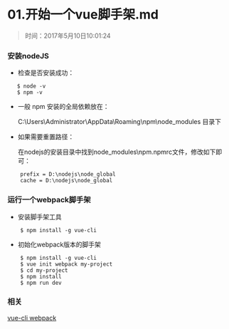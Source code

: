 # 01.开始一个vue脚手架.md

>时间：2017年5月10日10:01:24

### 安装nodeJS

- 检查是否安装成功：

```
   $ node -v
   $ npm -v
```

- 一般 npm 安装的全局依赖放在：

    C:\Users\Administrator\AppData\Roaming\npm\node_modules 目录下

- 如果需要重置路径：

    在nodejs的安装目录中找到node_modules\npm\.npmrc文件，修改如下即可：
```
    prefix = D:\nodejs\node_global
    cache = D:\nodejs\node_global
```

### 运行一个webpack脚手架

- 安装脚手架工具

```
    $ npm install -g vue-cli
```

- 初始化webpack版本的脚手架

```
    $ npm install -g vue-cli
    $ vue init webpack my-project
    $ cd my-project
    $ npm install
    $ npm run dev
```

### 相关

[vue-cli webpack](https://github.com/vuejs-templates/webpack)























